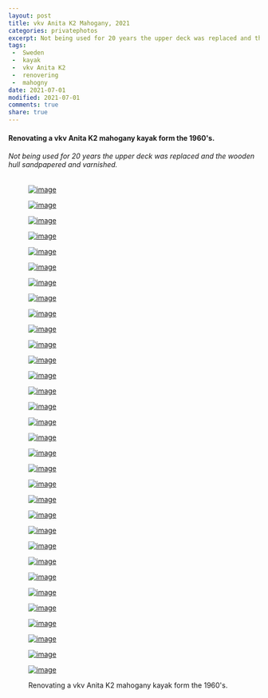 ```yaml
---
layout: post
title: vkv Anita K2 Mahogany, 2021
categories: privatephotos
excerpt: Not being used for 20 years the upper deck was replaced and the wooden hull sandpapered and varnished.
tags:
 -  Sweden
 -  kayak
 -  vkv Anita K2
 -  renovering
 -  mahogny
date: 2021-07-01
modified: 2021-07-01
comments: true
share: true
---
```



#### Renovating a vkv Anita K2 mahogany kayak form the 1960's.

###### Not being used for 20 years the upper deck was replaced and the wooden hull sandpapered and varnished.

<figure class='third'>

<a href="../../photos/se_202106_vkv-anita2_renovering/se_202106_vkv-anita2_renovering_m_01_IMG_20210604_152925_945.jpg"><img src="../../photos/se_202106_vkv-anita2_renovering/se_202106_vkv-anita2_renovering_m_01_IMG_20210604_152925_945.jpg" alt="image"></a>

<a href="../../photos/se_202106_vkv-anita2_renovering/se_202106_vkv-anita2_renovering_m_02_vkv_anita_k2_mahogny-60-tal_blocket_01.jpg"><img src="../../photos/se_202106_vkv-anita2_renovering/se_202106_vkv-anita2_renovering_m_02_vkv_anita_k2_mahogny-60-tal_blocket_01.jpg" alt="image"></a>

<a href="../../photos/se_202106_vkv-anita2_renovering/se_202106_vkv-anita2_renovering_m_04_IMG_20210604_144255_773.jpg"><img src="../../photos/se_202106_vkv-anita2_renovering/se_202106_vkv-anita2_renovering_m_04_IMG_20210604_144255_773.jpg" alt="image"></a>

<a href="../../photos/se_202106_vkv-anita2_renovering/se_202106_vkv-anita2_renovering_m_05_IMG_20210604_163335_058.jpg"><img src="../../photos/se_202106_vkv-anita2_renovering/se_202106_vkv-anita2_renovering_m_05_IMG_20210604_163335_058.jpg" alt="image"></a>

<a href="../../photos/se_202106_vkv-anita2_renovering/se_202106_vkv-anita2_renovering_m_07_IMG_20210604_170546_834.jpg"><img src="../../photos/se_202106_vkv-anita2_renovering/se_202106_vkv-anita2_renovering_m_07_IMG_20210604_170546_834.jpg" alt="image"></a>

<a href="../../photos/se_202106_vkv-anita2_renovering/se_202106_vkv-anita2_renovering_m_08_IMG_20210604_170814_431.jpg"><img src="../../photos/se_202106_vkv-anita2_renovering/se_202106_vkv-anita2_renovering_m_08_IMG_20210604_170814_431.jpg" alt="image"></a>

<a href="../../photos/se_202106_vkv-anita2_renovering/se_202106_vkv-anita2_renovering_m_09_DSC_4778.jpg"><img src="../../photos/se_202106_vkv-anita2_renovering/se_202106_vkv-anita2_renovering_m_09_DSC_4778.jpg" alt="image"></a>

<a href="../../photos/se_202106_vkv-anita2_renovering/se_202106_vkv-anita2_renovering_m_10_DSC_4779.jpg"><img src="../../photos/se_202106_vkv-anita2_renovering/se_202106_vkv-anita2_renovering_m_10_DSC_4779.jpg" alt="image"></a>

<a href="../../photos/se_202106_vkv-anita2_renovering/se_202106_vkv-anita2_renovering_m_11_DSC_4781.jpg"><img src="../../photos/se_202106_vkv-anita2_renovering/se_202106_vkv-anita2_renovering_m_11_DSC_4781.jpg" alt="image"></a>

<a href="../../photos/se_202106_vkv-anita2_renovering/se_202106_vkv-anita2_renovering_m_12_DSC_4782.jpg"><img src="../../photos/se_202106_vkv-anita2_renovering/se_202106_vkv-anita2_renovering_m_12_DSC_4782.jpg" alt="image"></a>

<a href="../../photos/se_202106_vkv-anita2_renovering/se_202106_vkv-anita2_renovering_m_13_DSC_4783.jpg"><img src="../../photos/se_202106_vkv-anita2_renovering/se_202106_vkv-anita2_renovering_m_13_DSC_4783.jpg" alt="image"></a>

<a href="../../photos/se_202106_vkv-anita2_renovering/se_202106_vkv-anita2_renovering_m_14_DSC_4788.jpg"><img src="../../photos/se_202106_vkv-anita2_renovering/se_202106_vkv-anita2_renovering_m_14_DSC_4788.jpg" alt="image"></a>

<a href="../../photos/se_202106_vkv-anita2_renovering/se_202106_vkv-anita2_renovering_m_15_DSC_4790.jpg"><img src="../../photos/se_202106_vkv-anita2_renovering/se_202106_vkv-anita2_renovering_m_15_DSC_4790.jpg" alt="image"></a>

<a href="../../photos/se_202106_vkv-anita2_renovering/se_202106_vkv-anita2_renovering_m_16_DSC_4786.jpg"><img src="../../photos/se_202106_vkv-anita2_renovering/se_202106_vkv-anita2_renovering_m_16_DSC_4786.jpg" alt="image"></a>

<a href="../../photos/se_202106_vkv-anita2_renovering/se_202106_vkv-anita2_renovering_m_17_DSC_4791.jpg"><img src="../../photos/se_202106_vkv-anita2_renovering/se_202106_vkv-anita2_renovering_m_17_DSC_4791.jpg" alt="image"></a>

<a href="../../photos/se_202106_vkv-anita2_renovering/se_202106_vkv-anita2_renovering_m_18_DSC_4792.jpg"><img src="../../photos/se_202106_vkv-anita2_renovering/se_202106_vkv-anita2_renovering_m_18_DSC_4792.jpg" alt="image"></a>

<a href="../../photos/se_202106_vkv-anita2_renovering/se_202106_vkv-anita2_renovering_m_19_DSC_4793.jpg"><img src="../../photos/se_202106_vkv-anita2_renovering/se_202106_vkv-anita2_renovering_m_19_DSC_4793.jpg" alt="image"></a>

<a href="../../photos/se_202106_vkv-anita2_renovering/se_202106_vkv-anita2_renovering_m_20_DSC_4795.jpg"><img src="../../photos/se_202106_vkv-anita2_renovering/se_202106_vkv-anita2_renovering_m_20_DSC_4795.jpg" alt="image"></a>

<a href="../../photos/se_202106_vkv-anita2_renovering/se_202106_vkv-anita2_renovering_m_21_DSC_4796.jpg"><img src="../../photos/se_202106_vkv-anita2_renovering/se_202106_vkv-anita2_renovering_m_21_DSC_4796.jpg" alt="image"></a>

<a href="../../photos/se_202106_vkv-anita2_renovering/se_202106_vkv-anita2_renovering_m_22_DSC_4800.jpg"><img src="../../photos/se_202106_vkv-anita2_renovering/se_202106_vkv-anita2_renovering_m_22_DSC_4800.jpg" alt="image"></a>

<a href="../../photos/se_202106_vkv-anita2_renovering/se_202106_vkv-anita2_renovering_m_23_DSC_4802.jpg"><img src="../../photos/se_202106_vkv-anita2_renovering/se_202106_vkv-anita2_renovering_m_23_DSC_4802.jpg" alt="image"></a>

<a href="../../photos/se_202106_vkv-anita2_renovering/se_202106_vkv-anita2_renovering_m_24_DSC_4808.jpg"><img src="../../photos/se_202106_vkv-anita2_renovering/se_202106_vkv-anita2_renovering_m_24_DSC_4808.jpg" alt="image"></a>

<a href="../../photos/se_202106_vkv-anita2_renovering/se_202106_vkv-anita2_renovering_m_25_DSC_4810.jpg"><img src="../../photos/se_202106_vkv-anita2_renovering/se_202106_vkv-anita2_renovering_m_25_DSC_4810.jpg" alt="image"></a>

<a href="../../photos/se_202106_vkv-anita2_renovering/se_202106_vkv-anita2_renovering_m_26_DSC_4818.jpg"><img src="../../photos/se_202106_vkv-anita2_renovering/se_202106_vkv-anita2_renovering_m_26_DSC_4818.jpg" alt="image"></a>

<a href="../../photos/se_202106_vkv-anita2_renovering/se_202106_vkv-anita2_renovering_m_27_DSC_4820.jpg"><img src="../../photos/se_202106_vkv-anita2_renovering/se_202106_vkv-anita2_renovering_m_27_DSC_4820.jpg" alt="image"></a>

<a href="../../photos/se_202106_vkv-anita2_renovering/se_202106_vkv-anita2_renovering_m_28_DSC_4823.jpg"><img src="../../photos/se_202106_vkv-anita2_renovering/se_202106_vkv-anita2_renovering_m_28_DSC_4823.jpg" alt="image"></a>

<a href="../../photos/se_202106_vkv-anita2_renovering/se_202106_vkv-anita2_renovering_m_29_DSC_4825.jpg"><img src="../../photos/se_202106_vkv-anita2_renovering/se_202106_vkv-anita2_renovering_m_29_DSC_4825.jpg" alt="image"></a>

<a href="../../photos/se_202106_vkv-anita2_renovering/se_202106_vkv-anita2_renovering_m_30_DSC_4827.jpg"><img src="../../photos/se_202106_vkv-anita2_renovering/se_202106_vkv-anita2_renovering_m_30_DSC_4827.jpg" alt="image"></a>

<a href="../../photos/se_202106_vkv-anita2_renovering/se_202106_vkv-anita2_renovering_m_31_DSC_4879.jpg"><img src="../../photos/se_202106_vkv-anita2_renovering/se_202106_vkv-anita2_renovering_m_31_DSC_4879.jpg" alt="image"></a>

<a href="../../photos/se_202106_vkv-anita2_renovering/se_202106_vkv-anita2_renovering_m_32_DSC_4828.jpg"><img src="../../photos/se_202106_vkv-anita2_renovering/se_202106_vkv-anita2_renovering_m_32_DSC_4828.jpg" alt="image"></a>

<a href="../../photos/se_202106_vkv-anita2_renovering/se_202106_vkv-anita2_renovering_m_33_DSC_4835.jpg"><img src="../../photos/se_202106_vkv-anita2_renovering/se_202106_vkv-anita2_renovering_m_33_DSC_4835.jpg" alt="image"></a>

<a href="../../photos/se_202106_vkv-anita2_renovering/se_202106_vkv-anita2_renovering_m_34_DSC_4845.jpg"><img src="../../photos/se_202106_vkv-anita2_renovering/se_202106_vkv-anita2_renovering_m_34_DSC_4845.jpg" alt="image"></a>

<figcaption>Renovating a vkv Anita K2 mahogany kayak form the 1960's.</figcaption>

</figure>
